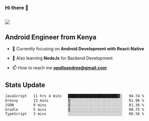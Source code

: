 ### Hi there 👋
<h2 align="left"><img src="https://readme-typing-svg.herokuapp.com?color=000000&lines=I'm+Andrew+Opollo😊;Welcome+to+my+Github😜"> </h2>

## Android Engineer from Kenya


- 🌱 Currently focusing on **Android Development with React-Native**

- 🔭 Also learning **NodeJs** for Backend Development

- 📫 How to reach me **opolloandres@gmail.com**


## Stats Update
<!--START_SECTION:waka-->

```txt
JavaScript   11 hrs 4 mins   ███████████████████████▓░   94.74 %
Groovy       13 mins         ▒░░░░░░░░░░░░░░░░░░░░░░░░   01.96 %
JSON         9 mins          ▒░░░░░░░░░░░░░░░░░░░░░░░░   01.36 %
Gradle       5 mins          ▒░░░░░░░░░░░░░░░░░░░░░░░░   00.75 %
TypeScript   3 mins          ░░░░░░░░░░░░░░░░░░░░░░░░░   00.56 %
```

<!--END_SECTION:waka-->


